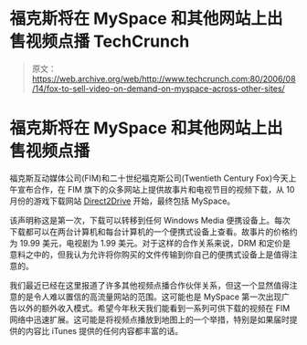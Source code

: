 # 福克斯将在 MySpace 和其他网站上出售视频点播 TechCrunch

> 原文：<https://web.archive.org/web/http://www.techcrunch.com:80/2006/08/14/fox-to-sell-video-on-demand-on-myspace-across-other-sites/>

# 福克斯将在 MySpace 和其他网站上出售视频点播

福克斯互动媒体公司(FIM)和二十世纪福克斯公司(Twentieth Century Fox)今天上午宣布合作，在 FIM 旗下的众多网站上提供故事片和电视节目的视频下载，从 10 月份的游戏下载网站 [Direct2Drive](https://web.archive.org/web/20220929202659/http://www.direct2drive.com/) 开始，最终包括 MySpace。

该声明称这是第一次，下载可以转移到任何 Windows Media 便携设备上。每次下载都可以在两台计算机和每台计算机的一个便携式设备上查看。故事片的价格约为 19.99 美元，电视剧为 1.99 美元。对于这样的合作关系来说，DRM 和定价是意料之中的，但我认为允许将你购买的文件传输到你自己的便携式设备上是值得注意的。

我们最近已经在这里报道了许多其他视频点播合作伙伴关系，但这一个显然值得注意的是令人难以置信的高流量网站的范围。这可能也是 MySpace 第一次出现广告以外的额外收入模式。希望今年秋天我们能看到一系列可供下载的视频在 FIM 网络中迅速扩展。这可能是将视频点播放到地图上的一个举措，特别是如果届时提供的内容比 iTunes 提供的任何内容都丰富的话。